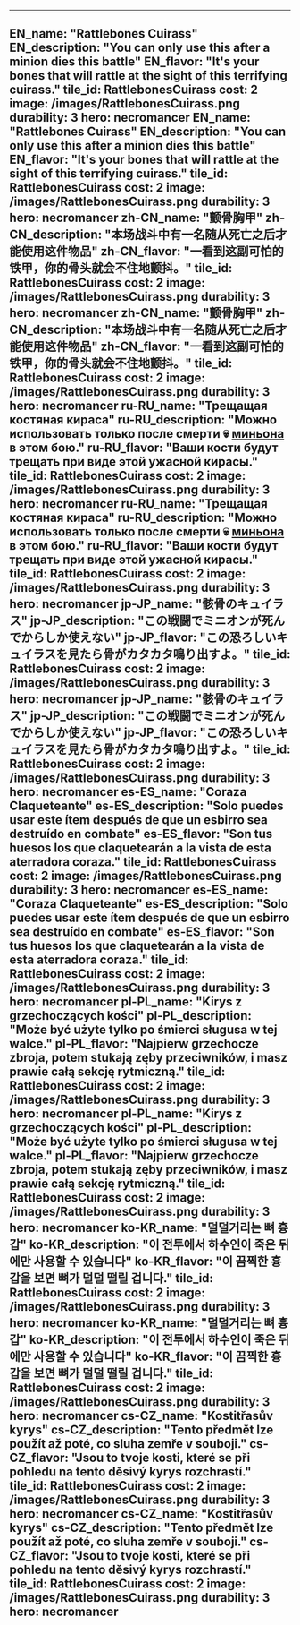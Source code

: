---

EN_name: "Rattlebones Cuirass"
EN_description: "You can only use this after a minion dies this battle"
EN_flavor: "It's your bones that will rattle at the sight of this terrifying cuirass."
tile_id: RattlebonesCuirass
cost: 2
image: /images/RattlebonesCuirass.png
durability: 3
hero: necromancer
EN_name: "Rattlebones Cuirass"
EN_description: "You can only use this after a minion dies this battle"
EN_flavor: "It's your bones that will rattle at the sight of this terrifying cuirass."
tile_id: RattlebonesCuirass
cost: 2
image: /images/RattlebonesCuirass.png
durability: 3
hero: necromancer
zh-CN_name: "颤骨胸甲"
zh-CN_description: "本场战斗中有一名随从死亡之后才能使用这件物品"
zh-CN_flavor: "一看到这副可怕的铁甲，你的骨头就会不住地颤抖。"
tile_id: RattlebonesCuirass
cost: 2
image: /images/RattlebonesCuirass.png
durability: 3
hero: necromancer
zh-CN_name: "颤骨胸甲"
zh-CN_description: "本场战斗中有一名随从死亡之后才能使用这件物品"
zh-CN_flavor: "一看到这副可怕的铁甲，你的骨头就会不住地颤抖。"
tile_id: RattlebonesCuirass
cost: 2
image: /images/RattlebonesCuirass.png
durability: 3
hero: necromancer
ru-RU_name: "Трещащая костяная кираса"
ru-RU_description: "Можно использовать только после смерти 💀 <u>миньона</u> в этом бою."
ru-RU_flavor: "Ваши кости будут трещать при виде этой ужасной кирасы."
tile_id: RattlebonesCuirass
cost: 2
image: /images/RattlebonesCuirass.png
durability: 3
hero: necromancer
ru-RU_name: "Трещащая костяная кираса"
ru-RU_description: "Можно использовать только после смерти 💀 <u>миньона</u> в этом бою."
ru-RU_flavor: "Ваши кости будут трещать при виде этой ужасной кирасы."
tile_id: RattlebonesCuirass
cost: 2
image: /images/RattlebonesCuirass.png
durability: 3
hero: necromancer
jp-JP_name: "骸骨のキュイラス"
jp-JP_description: "この戦闘でミニオンが死んでからしか使えない"
jp-JP_flavor: "この恐ろしいキュイラスを見たら骨がカタカタ鳴り出すよ。"
tile_id: RattlebonesCuirass
cost: 2
image: /images/RattlebonesCuirass.png
durability: 3
hero: necromancer
jp-JP_name: "骸骨のキュイラス"
jp-JP_description: "この戦闘でミニオンが死んでからしか使えない"
jp-JP_flavor: "この恐ろしいキュイラスを見たら骨がカタカタ鳴り出すよ。"
tile_id: RattlebonesCuirass
cost: 2
image: /images/RattlebonesCuirass.png
durability: 3
hero: necromancer
es-ES_name: "Coraza Claqueteante"
es-ES_description: "Solo puedes usar este ítem después de que un esbirro sea destruído en combate"
es-ES_flavor: "Son tus huesos los que claquetearán a la vista de esta aterradora coraza."
tile_id: RattlebonesCuirass
cost: 2
image: /images/RattlebonesCuirass.png
durability: 3
hero: necromancer
es-ES_name: "Coraza Claqueteante"
es-ES_description: "Solo puedes usar este ítem después de que un esbirro sea destruído en combate"
es-ES_flavor: "Son tus huesos los que claquetearán a la vista de esta aterradora coraza."
tile_id: RattlebonesCuirass
cost: 2
image: /images/RattlebonesCuirass.png
durability: 3
hero: necromancer
pl-PL_name: "Kirys z grzechoczących kości"
pl-PL_description: "Może być użyte tylko po śmierci sługusa w tej walce."
pl-PL_flavor: "Najpierw grzechocze zbroja, potem stukają zęby przeciwników, i masz prawie całą sekcję rytmiczną."
tile_id: RattlebonesCuirass
cost: 2
image: /images/RattlebonesCuirass.png
durability: 3
hero: necromancer
pl-PL_name: "Kirys z grzechoczących kości"
pl-PL_description: "Może być użyte tylko po śmierci sługusa w tej walce."
pl-PL_flavor: "Najpierw grzechocze zbroja, potem stukają zęby przeciwników, i masz prawie całą sekcję rytmiczną."
tile_id: RattlebonesCuirass
cost: 2
image: /images/RattlebonesCuirass.png
durability: 3
hero: necromancer
ko-KR_name: "덜덜거리는 뼈 흉갑"
ko-KR_description: "이 전투에서 하수인이 죽은 뒤에만 사용할 수 있습니다"
ko-KR_flavor: "이 끔찍한 흉갑을 보면 뼈가 덜덜 떨릴 겁니다."
tile_id: RattlebonesCuirass
cost: 2
image: /images/RattlebonesCuirass.png
durability: 3
hero: necromancer
ko-KR_name: "덜덜거리는 뼈 흉갑"
ko-KR_description: "이 전투에서 하수인이 죽은 뒤에만 사용할 수 있습니다"
ko-KR_flavor: "이 끔찍한 흉갑을 보면 뼈가 덜덜 떨릴 겁니다."
tile_id: RattlebonesCuirass
cost: 2
image: /images/RattlebonesCuirass.png
durability: 3
hero: necromancer
cs-CZ_name: "Kostitřasův kyrys"
cs-CZ_description: "Tento předmět lze použít až poté, co sluha zemře v souboji."
cs-CZ_flavor: "Jsou to tvoje kosti, které se při pohledu na tento děsivý kyrys rozchrastí."
tile_id: RattlebonesCuirass
cost: 2
image: /images/RattlebonesCuirass.png
durability: 3
hero: necromancer
cs-CZ_name: "Kostitřasův kyrys"
cs-CZ_description: "Tento předmět lze použít až poté, co sluha zemře v souboji."
cs-CZ_flavor: "Jsou to tvoje kosti, které se při pohledu na tento děsivý kyrys rozchrastí."
tile_id: RattlebonesCuirass
cost: 2
image: /images/RattlebonesCuirass.png
durability: 3
hero: necromancer
---